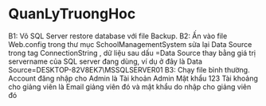 # QuanLyTruongHoc
B1: Vô SQL Server restore database với file Backup. 
B2: Ấn vào file Web.config trong thư mục SchoolManagementSystem sửa lại Data Source trong tag ConnectionString , dữ liệu sau dấu =Data Source  thay bằng giá trị servername của SQL server đang dùng, ví dụ ở đây là Data Source=DESKTOP-82V8EK7\MSSQLSERVER01
B3: Chạy file bình thường. Account đăng nhập cho Admin là 
Tài khoản Admin
Mật khẩu 123
Tài khoảng cho giảng viên là Email giảng viên đó và mật khẩu do nhập cho giảng viên đó


